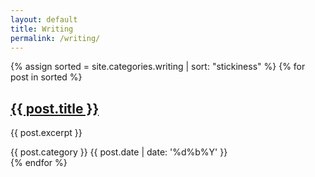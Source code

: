 ```yaml
---
layout: default
title: Writing
permalink: /writing/
---
```

{% assign sorted = site.categories.writing | sort: "stickiness" %}
{% for post in sorted %}
<div class="post col-10 col-lg-7 col-xl-5">
	<h2 class="post-title"><a href="{{ post.url }}">{{ post.title }}</a></h2>
	<p class="post-excerpt">{{ post.excerpt }}</p>
	<div class="post-meta">
		<span class="post-category">{{ post.category }}</span>
		<span class="post-date">{{ post.date | date: '%d%b%Y' }}</span>
	</div>
</div> <!-- .post -->
{% endfor %}